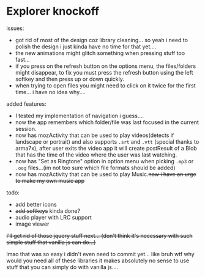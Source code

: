 Explorer knockoff
========

issues: 

 - got rid of most of the design coz library cleaning... so yeah i need to polish the design i just kinda have no time for that yet....
 - the new animations might glitch something when pressing stuff too fast...
 - if you press on the refresh button on the options menu, the files/folders might disappear, to fix you must press the refresh button using the left softkey and then press up or down quickly.
 - when trying to open files you might need to click on it twice for the first time... i have no idea why....

added features: 
 - I tested my implementation of navigation i guess....
 - now the app remembers which folder/file was last focused in the current session.
 - now has mozActivity that can be used to play videos(detects if landscape or portrait) and also supports `.srt` and `.vtt` (special thanks to arma7x), after user exits the video app it will create postResult of a Blob that has the time of the video where the user was last watching.
 - now has "Set as Ringtone" option in option menu when picking `.mp3` or `.oog` files...(im not too sure which file formats should be added) 
 - now has mozActivity that can be used to play Music.~~now i have an urge to make my own music app~~

todo:
 - add better icons
 - ~~add softkeys~~ kinda done?
 - audio player with LRC support
 - image viewer

~~I'll get rid of those jquery stuff next... (don't think it's necessary with such simple stuff that vanilla js can do...)~~

lmao that was so easy i didn't even need to commit yet... like bruh wtf why would you need all of these libraries it makes absolutely no sense to use stuff that you can simply do with vanilla js....